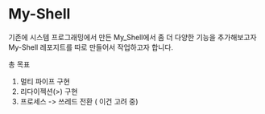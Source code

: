 # My-Shell
기존에 시스템 프로그래밍에서 만든 My_Shell에서 좀 더 다양한 기능을 추가해보고자 My-Shell 레포지트를 따로 만들어서 작업하고자 합니다.

총 목표
1. 멀티 파이프 구현
2. 리다이젝션(>) 구현
3. 프로세스 -> 쓰레드 전환 ( 이건 고려 중)
